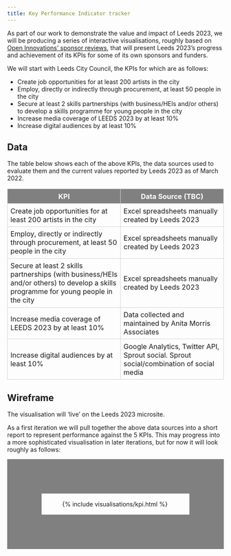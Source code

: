 ```yaml
---
title: Key Performance Indicator tracker
---
```


As part of our work to demonstrate the value and impact of Leeds 2023, we will be producing a
series of interactive visualisations, roughly based on
[Open Innovations’ sponsor reviews][OI_REVIEW], that will present Leeds 2023’s progress
and achievement of its KPIs for some of its own sponsors and funders. 

[OI_REVIEW]: https://open-innovations.org/services/sponsors/reports/2021/

We will start with Leeds City Council, the KPIs for which are as follows: 

* Create job opportunities for at least 200 artists in the city 
* Employ, directly or indirectly through procurement, at least 50 people in the city 
* Secure at least 2 skills partnerships (with business/HEIs and/or others) to develop a skills programme for young people in the city
* Increase media coverage of LEEDS 2023 by at least 10% 
* Increase digital audiences by at least 10% 

## Data

The table below shows each of the above KPIs, the data sources used to evaluate them and the current values reported by Leeds 2023 as of March 2022. 

KPI | Data Source (TBC)
----|------------------
Create job opportunities for at least 200 artists in the city | Excel spreadsheets manually created by Leeds 2023
Employ, directly or indirectly through procurement, at least 50 people in the city | Excel spreadsheets manually created by Leeds 2023
Secure at least 2 skills partnerships (with business/HEIs and/or others) to develop a skills programme for young people in the city | Excel spreadsheets manually created by Leeds 2023
Increase media coverage of LEEDS 2023 by at least 10% | Data collected and maintained by Anita Morris Associates
Increase digital audiences by at least 10% | Google Analytics, Twitter API, Sprout social. Sprout social/combination of social media 

## Wireframe

The visualisation will ‘live’ on the Leeds 2023
microsite. 

As a first iteration we will pull together the
above data sources into a short report to
represent performance against the 5 KPIs.
This may progress into a more sophisticated
visualisation in later iterations, but
for now it will look roughly as follows: 

<section class='outlined'>
{% include visualisations/kpi.html %}
</section>

<style>
  table {
    border-collapse: collapse;
  }
  td, th {
    border: 1px solid lightgrey;
    padding: 0.4rem;
  }
  th {
    color: white;
    background: grey;
  }
  .outlined {
    border: 5rem solid grey;
    padding: 1rem 3rem;
  }
</style>
